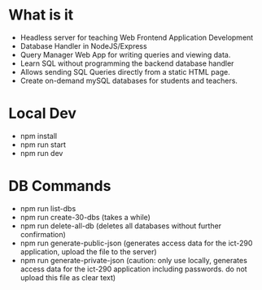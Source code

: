 # What is it

- Headless server for teaching Web Frontend Application Development
- Database Handler in NodeJS/Express
- Query Manager Web App for writing queries and viewing data.
- Learn SQL without programming the backend database handler
- Allows sending SQL Queries directly from a static HTML page.
- Create on-demand mySQL databases for students and teachers.

# Local Dev

- npm install
- npm run start
- npm run dev

# DB Commands

- npm run list-dbs
- npm run create-30-dbs (takes a while)
- npm run delete-all-db (deletes all databases without further confirmation)
- npm run generate-public-json (generates access data for the ict-290 application, upload the file to the server)
- npm run generate-private-json (caution: only use locally, generates access data for the ict-290 application including passwords. do not upload this file as clear text)
